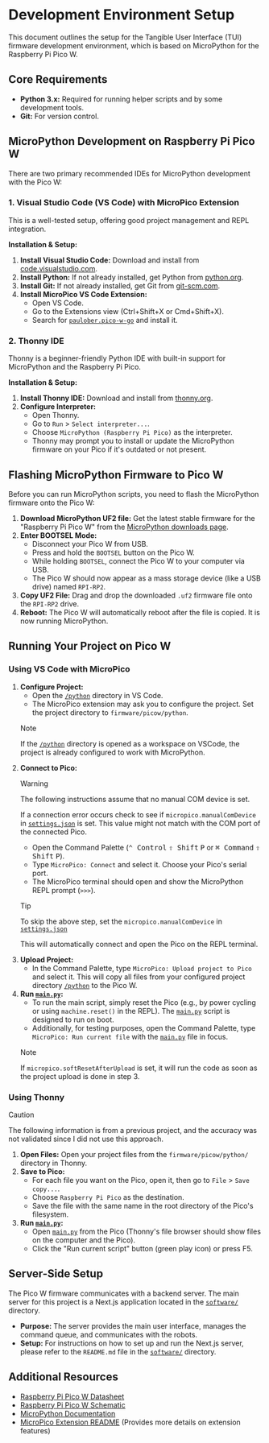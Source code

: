 <!-- markdownlint-disable MD033 -->

# Development Environment Setup

This document outlines the setup for the Tangible User Interface (TUI) firmware development environment, which is based on MicroPython for the Raspberry Pi Pico W.

## Core Requirements

- **Python 3.x:** Required for running helper scripts and by some development tools.
- **Git:** For version control.

## MicroPython Development on Raspberry Pi Pico W

There are two primary recommended IDEs for MicroPython development with the Pico W:

### 1. Visual Studio Code (VS Code) with MicroPico Extension

This is a well-tested setup, offering good project management and REPL integration.

**Installation & Setup:**

1. **Install Visual Studio Code:** Download and install from [code.visualstudio.com](https://code.visualstudio.com/).
2. **Install Python:** If not already installed, get Python from [python.org](https://python.org).
3. **Install Git:** If not already installed, get Git from [git-scm.com](https://git-scm.com/).
4. **Install MicroPico VS Code Extension:**
    - Open VS Code.
    - Go to the Extensions view (Ctrl+Shift+X or Cmd+Shift+X).
    - Search for [`paulober.pico-w-go`](vscode:extension/paulober.pico-w-go) and install it.

### 2. Thonny IDE

Thonny is a beginner-friendly Python IDE with built-in support for MicroPython and the Raspberry Pi Pico.

**Installation & Setup:**

1. **Install Thonny IDE:** Download and install from [thonny.org](https://thonny.org/).
2. **Configure Interpreter:**
    - Open Thonny.
    - Go to `Run` > `Select interpreter...`.
    - Choose `MicroPython (Raspberry Pi Pico)` as the interpreter.
    - Thonny may prompt you to install or update the MicroPython firmware on your Pico if it's outdated or not present.

## Flashing MicroPython Firmware to Pico W

Before you can run MicroPython scripts, you need to flash the MicroPython firmware onto the Pico W:

1. **Download MicroPython UF2 file:** Get the latest stable firmware for the "Raspberry Pi Pico W" from the [MicroPython downloads page](https://micropython.org/download/RPI_PICO_W/).
2. **Enter BOOTSEL Mode:**
    - Disconnect your Pico W from USB.
    - Press and hold the `BOOTSEL` button on the Pico W.
    - While holding `BOOTSEL`, connect the Pico W to your computer via USB.
    - The Pico W should now appear as a mass storage device (like a USB drive) named `RPI-RP2`.
3. **Copy UF2 File:** Drag and drop the downloaded `.uf2` firmware file onto the `RPI-RP2` drive.
4. **Reboot:** The Pico W will automatically reboot after the file is copied. It is now running MicroPython.

## Running Your Project on Pico W

### Using VS Code with MicroPico

1. **Configure Project:**
    - Open the [`/python`](/firmware/picow/python/) directory in VS Code.
    - The MicroPico extension may ask you to configure the project. Set the project directory to `firmware/picow/python`.
    > [!NOTE]
    > If the [`/python`](/firmware/picow/python/) directory is opened as a workspace on VSCode, the project is already configured to work with MicroPython.
2. **Connect to Pico:**
    > [!WARNING]
    > The following instructions assume that no manual COM device is set.
    >
    > If a connection error occurs check to see if `micropico.manualComDevice` in [`settings.json`](/firmware/picow/python/.vscode/settings.json) is set. This value might not match with the COM port of the connected Pico.
    - Open the Command Palette (<kbd>⌃ Control</kbd> <kbd>⇧ Shift</kbd> <kbd>P</kbd> or <kbd>⌘ Command</kbd> <kbd>⇧ Shift</kbd> <kbd>P</kbd>).
    - Type `MicroPico: Connect` and select it. Choose your Pico's serial port.
    - The MicroPico terminal should open and show the MicroPython REPL prompt (`>>>`).
    > [!TIP]
    > To skip the above step, set the `micropico.manualComDevice` in [`settings.json`](/firmware/picow/python/.vscode/settings.json)
    >
    > This will automatically connect and open the Pico on the REPL terminal.
3. **Upload Project:**
    - In the Command Palette, type `MicroPico: Upload project to Pico` and select it. This will copy all files from your configured project directory [`/python`](firmware/picow/python/) to the Pico W.
4. **Run [`main.py`](/firmware/picow/python/main.py):**
    - To run the main script, simply reset the Pico (e.g., by power cycling or using `machine.reset()` in the REPL). The [`main.py`](/firmware/picow/python/main.py) script is designed to run on boot.
    - Additionally, for testing purposes, open the Command Palette, type `MicroPico: Run current file` with the [`main.py`](/firmware/picow/python/main.py) file in focus.
    > [!NOTE]
    > If `micropico.softResetAfterUpload` is set, it will run the code as soon as the project upload is done in step 3.

### Using Thonny

> [!CAUTION]
> The following information is from a previous project, and the accuracy was not validated since I did not use this approach.

1. **Open Files:** Open your project files from the `firmware/picow/python/` directory in Thonny.
2. **Save to Pico:**
    - For each file you want on the Pico, open it, then go to `File` > `Save copy...`.
    - Choose `Raspberry Pi Pico` as the destination.
    - Save the file with the same name in the root directory of the Pico's filesystem.
3. **Run [`main.py`](/firmware/picow/python/main.py):**
    - Open [`main.py`](/firmware/picow/python/main.py) from the Pico (Thonny's file browser should show files on the computer and the Pico).
    - Click the "Run current script" button (green play icon) or press F5.

## Server-Side Setup

The Pico W firmware communicates with a backend server. The main server for this project is a Next.js application located in the [`software/`](/software/README.md) directory.

- **Purpose:** The server provides the main user interface, manages the command queue, and communicates with the robots.
- **Setup:** For instructions on how to set up and run the Next.js server, please refer to the `README.md` file in the [`software/`](/software/README.md) directory.

## Additional Resources

- [Raspberry Pi Pico W Datasheet](/docs/pico-w-datasheet.pdf)
- [Raspberry Pi Pico W Schematic](/docs/picow-schematic.pdf)
- [MicroPython Documentation](https://docs.micropython.org/)
- [MicroPico Extension README](https://github.com/paulober/MicroPico) (Provides more details on extension features)
